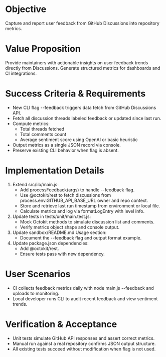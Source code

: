 # Objective
Capture and report user feedback from GitHub Discussions into repository metrics.

# Value Proposition
Provide maintainers with actionable insights on user feedback trends directly from Discussions. Generate structured metrics for dashboards and CI integrations.

# Success Criteria & Requirements
- New CLI flag --feedback triggers data fetch from GitHub Discussions API.
- Fetch all discussion threads labeled feedback or updated since last run.
- Compute metrics:
  - Total threads fetched
  - Total comments count
  - Average sentiment score using OpenAI or basic heuristic
- Output metrics as a single JSON record via console.
- Preserve existing CLI behavior when flag is absent.

# Implementation Details
1. Extend src/lib/main.js:
   - Add processFeedback(args) to handle --feedback flag.
   - Use @octokit/rest to fetch discussions from process.env.GITHUB_API_BASE_URL owner and repo context.
   - Store and retrieve last run timestamp from environment or local file.
   - Calculate metrics and log via formatLogEntry with level info.
2. Update tests in tests/unit/main.test.js:
   - Mock Octokit methods to simulate discussion list and comments.
   - Verify metrics object shape and console output.
3. Update sandbox/README.md Usage section:
   - Document the --feedback flag and output format example.
4. Update package.json dependencies:
   - Add @octokit/rest.
   - Ensure tests pass with new dependency.

# User Scenarios
- CI collects feedback metrics daily with node main.js --feedback and uploads to monitoring.
- Local developer runs CLI to audit recent feedback and view sentiment trends.

# Verification & Acceptance
- Unit tests simulate GitHub API responses and assert correct metrics.
- Manual run against a real repository confirms JSON output structure.
- All existing tests succeed without modification when flag is not used.